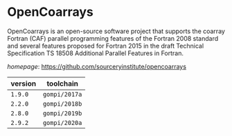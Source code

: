 # OpenCoarrays

OpenCoarrays is an open-source software project that supports the coarray Fortran (CAF) parallel programming features of the Fortran 2008 standard and several features proposed for Fortran 2015 in the draft Technical Specification TS 18508 Additional Parallel Features in Fortran.

*homepage*: <https://github.com/sourceryinstitute/opencoarrays>

version | toolchain
--------|----------
``1.9.0`` | ``gompi/2017a``
``2.2.0`` | ``gompi/2018b``
``2.8.0`` | ``gompi/2019b``
``2.9.2`` | ``gompi/2020a``
